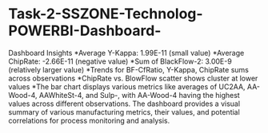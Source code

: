 # Task-2-SSZONE-Technolog-POWERBI-Dashboard-
Dashboard Insights
*Average Y-Kappa: 1.99E-11 (small value)
*Average ChipRate: -2.66E-11 (negative value)
*Sum of BlackFlow-2: 3.00E-9 (relatively larger value)
*Trends for BF-CfRatio, Y-Kappa, ChipRate sums across observations
*ChipRate vs. BlowFlow scatter shows cluster at lower values
*The bar chart displays various metrics like averages of UC2AA, AA-Wood-4, AAWhiteSt-4, and Sulp-, with AA-Wood-4 having the highest values across different observations.
The dashboard provides a visual summary of various manufacturing metrics, their values, and potential correlations for process monitoring and analysis.
